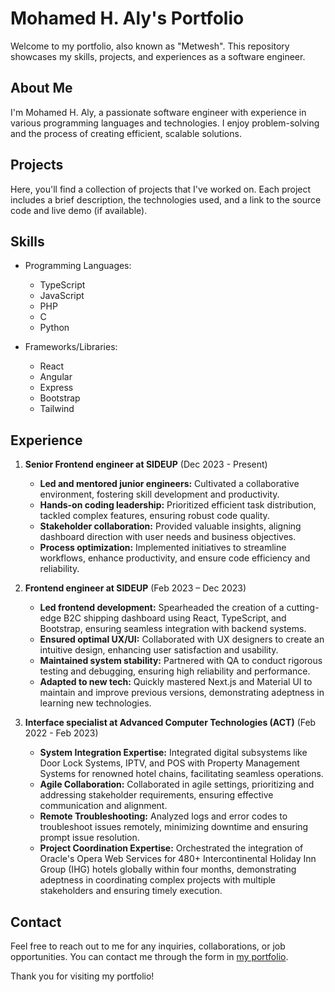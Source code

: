 # Mohamed H. Aly's Portfolio

Welcome to my portfolio, also known as "Metwesh". This repository showcases my skills, projects, and experiences as a software engineer.

## About Me

I'm Mohamed H. Aly, a passionate software engineer with experience in various programming languages and technologies. I enjoy problem-solving and the process of creating efficient, scalable solutions.

## Projects

Here, you'll find a collection of projects that I've worked on. Each project includes a brief description, the technologies used, and a link to the source code and live demo (if available).

## Skills

- Programming Languages:
  - TypeScript
  - JavaScript
  - PHP
  - C
  - Python

- Frameworks/Libraries:
  - React
  - Angular
  - Express
  - Bootstrap
  - Tailwind

## Experience

1. **Senior Frontend engineer at SIDEUP** (Dec 2023 - Present)
   - **Led and mentored junior engineers:** Cultivated a collaborative environment, fostering skill development and productivity.
   - **Hands-on coding leadership:** Prioritized efficient task distribution, tackled complex features, ensuring robust code quality.
   - **Stakeholder collaboration:** Provided valuable insights, aligning dashboard direction with user needs and business objectives.
   - **Process optimization:** Implemented initiatives to streamline workflows, enhance productivity, and ensure code efficiency and reliability.

2. **Frontend engineer at SIDEUP** (Feb 2023 – Dec 2023)
   - **Led frontend development:** Spearheaded the creation of a cutting-edge B2C shipping dashboard using React, TypeScript, and Bootstrap, ensuring seamless integration with backend systems.
   - **Ensured optimal UX/UI:** Collaborated with UX designers to create an intuitive design, enhancing user satisfaction and usability.
   - **Maintained system stability:** Partnered with QA to conduct rigorous testing and debugging, ensuring high reliability and performance.
   - **Adapted to new tech:** Quickly mastered Next.js and Material UI to maintain and improve previous versions, demonstrating adeptness in learning new technologies.

3. **Interface specialist at Advanced Computer Technologies (ACT)** (Feb 2022 - Feb 2023)
   - **System Integration Expertise:** Integrated digital subsystems like Door Lock Systems, IPTV, and POS with Property Management Systems for renowned hotel chains, facilitating seamless operations.
   - **Agile Collaboration:** Collaborated in agile settings, prioritizing and addressing stakeholder requirements, ensuring effective communication and alignment.
   - **Remote Troubleshooting:** Analyzed logs and error codes to troubleshoot issues remotely, minimizing downtime and ensuring prompt issue resolution.
   - **Project Coordination Expertise:** Orchestrated the integration of Oracle's Opera Web Services for 480+ Intercontinental Holiday Inn Group (IHG) hotels globally within four months, demonstrating adeptness in coordinating complex projects with multiple stakeholders and ensuring timely execution.

## Contact

Feel free to reach out to me for any inquiries, collaborations, or job opportunities. You can contact me through the form in [my portfolio](https://metwesh.github.io/threejs-portfolio/).

Thank you for visiting my portfolio!
